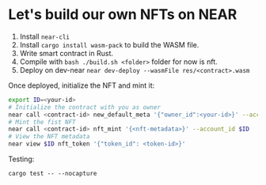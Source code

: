 # Let's build our own NFTs on NEAR


1. Install ```near-cli```
1. Install ```cargo install wasm-pack``` to build the WASM file.
2. Write smart contract in Rust.
3. Compile with ```bash ./build.sh <folder>``` folder for now is nft.
4. Deploy on dev-near ```near dev-deploy --wasmFile res/<contract>.wasm```


Once deployed, initialize the NFT and mint it:
```bash
export ID=<your-id>
# Initialize the contract with you as owner
near call <contract-id> new_default_meta '{"owner_id":<your-id>}' --account_id $ID
# Mint the fist NFT
near call <contract-id> nft_mint '{<nft-metadata>}' --account_id $ID
# View the NFT metadata
near view $ID nft_token '{"token_id": <token-id>}'
```

Testing:
```
cargo test -- --nocapture
```
